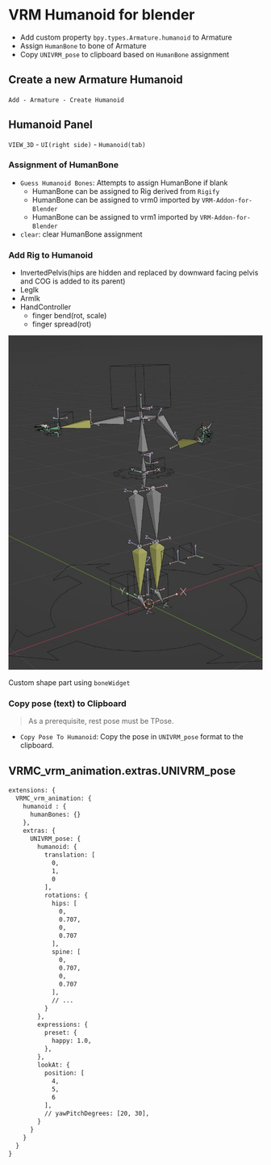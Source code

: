# VRM Humanoid for blender

- Add custom property `bpy.types.Armature.humanoid` to Armature
- Assign `HumanBone` to bone of Armature
- Copy `UNIVRM_pose` to clipboard based on `HumanBone` assignment

## Create a new Armature Humanoid

`Add - Armature - Create Humanoid`

## Humanoid Panel

`VIEW_3D` - `UI(right side)`  - `Humanoid(tab)`

### Assignment of HumanBone

- `Guess Humanoid Bones`: Attempts to assign HumanBone if blank
  - HumanBone can be assigned to Rig derived from `Rigify`
  - HumanBone can be assigned to vrm0 imported by `VRM-Addon-for-Blender`
  - HumanBone can be assigned to vrm1 imported by `VRM-Addon-for-Blender`
- `clear`: clear HumanBone assignment

### Add Rig to Humanoid

- InvertedPelvis(hips are hidden and replaced by downward facing pelvis and COG is added to its parent)
- LegIk
- ArmIk
- HandController
  - finger bend(rot, scale)
  - finger spread(rot)

![humanoid_rig](./humanoid_rig.jpg)

Custom shape part using `boneWidget`

### Copy pose (text) to Clipboard

> As a prerequisite, rest pose must be TPose.

- `Copy Pose To Humanoid`: Copy the pose in `UNIVRM_pose` format to the clipboard.

## VRMC_vrm_animation.extras.UNIVRM_pose

```json5
extensions: {
  VRMC_vrm_animation: {
    humanoid : {
      humanBones: {}
    },
    extras: {
      UNIVRM_pose: {
        humanoid: {
          translation: [
            0,
            1,
            0
          ],
          rotations: {
            hips: [
              0,
              0.707,
              0,
              0.707
            ],
            spine: [
              0,
              0.707,
              0,
              0.707
            ],
            // ...
          }
        },
        expressions: {
          preset: {
            happy: 1.0,
          },
        },
        lookAt: {
          position: [
            4,
            5,
            6
          ],
          // yawPitchDegrees: [20, 30],
        }
      }
    }
  }
}
```
